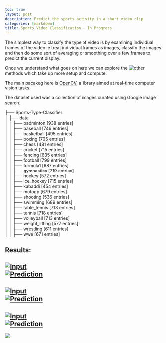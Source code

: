 ```yaml
---
toc: true
layout: post
description: Predict the sports activity in a short video clip
categories: [markdown]
title: Sports Video Classification - In Progress
---
```

The simplest way to classify the type of video is by examining individual frames of the video ie treat individual frames as images, classify the images and then do some sort of averaging or smoothing over a few frames to predict the current display.

Once we understand what goes on here  we can explore the ![other](https://blog.coast.ai/five-video-classification-methods-implemented-in-keras-and-tensorflow-99cad29cc0b5) methods which take up more setup and compute.

The main pacakeg here is [OpenCV](https://opencv.org), a library aimed at real-time computer vision tasks.

The dataset used was a collection of images curated using Google image search.

├── Sports-Type-Classifier  
│   ├── data  
│   │   ├── badminton [938 entries]  
│   │   ├── baseball [746 entries]  
│   │   ├── basketball [495 entries]  
│   │   ├── boxing [705 entries]  
│   │   ├── chess [481 entries]  
│   │   ├── cricket [715 entries]  
│   │   ├── fencing [635 entries]  
│   │   ├── football [799 entries]  
│   │   ├── formula1 [687 entries]  
│   │   ├── gymnastics [719 entries]  
│   │   ├── hockey [572 entries]  
│   │   ├── ice_hockey [715 entries]  
│   │   ├── kabaddi [454 entries]  
│   │   ├── motogp [679 entries]  
│   │   ├── shooting [536 entries]  
│   │   ├── swimming [689 entries]  
│   │   ├── table_tennis [713 entries]  
│   │   ├── tennis [718 entries]  
│   │   ├── volleyball [713 entries]  
│   │   ├── weight_lifting [577 entries]   
│   │   ├── wrestling [611 entries]  
│   │   ├── wwe [671 entries]    



## Results:
[![Input](http://img.youtube.com/vi/TZhSxFWh7wc/0.jpg)](https://www.youtube.com/watch?v=TZhSxFWh7wc "Input")  
[![Prediction](http://img.youtube.com/vi/i9O1bb89Z9c/0.jpg)](https://www.youtube.com/watch?v=i9O1bb89Z9c "Prediction")
---
[![Input](http://www.youtube.com/vi/HjaCPFLzzLI/0.jpg)](https://www.youtube.com/watch?v=HjaCPFLzzLI "Input")  
[![Prediction](http://www.youtube.com/03uXXqwbA8/0.jpg)](https://www.youtube.com/watch?v=03uXXqwbA8 "Prediction")
---
[![Input](http://www.youtube.com/vi/QaEUxM0N0p8/0.jpg)](https://www.youtube.com/watch?v=QaEUxM0N0p8 "Input")  
[![Prediction](http://www.youtube.com/G6YeY-KNuJM/0.jpg)](https://www.youtube.com/watch?v=G6YeY-KNuJM "Prediction")
---
![]({{"/"|relative_url}}/images/onpointai_logo.gif)
